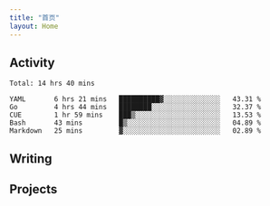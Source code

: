 ```yaml
---
title: "首页"
layout: Home
---
```


## Activity
<!--START_SECTION:waka-->
```text
Total: 14 hrs 40 mins

YAML       6 hrs 21 mins   ██████████▓░░░░░░░░░░░░░░   43.31 % 
Go         4 hrs 44 mins   ████████░░░░░░░░░░░░░░░░░   32.37 % 
CUE        1 hr 59 mins    ███▒░░░░░░░░░░░░░░░░░░░░░   13.53 % 
Bash       43 mins         █▒░░░░░░░░░░░░░░░░░░░░░░░   04.89 % 
Markdown   25 mins         ▓░░░░░░░░░░░░░░░░░░░░░░░░   02.89 % 
```
<!--END_SECTION:waka-->

## Writing
<PindedPosts />

## Projects
<Projects />
